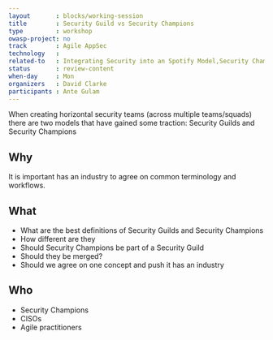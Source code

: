 ```yaml
---
layout       : blocks/working-session
title        : Security Guild vs Security Champions
type         : workshop
owasp-project: no
track        : Agile AppSec
technology   :
related-to   : Integrating Security into an Spotify Model,Security Champions,CISO
status       : review-content
when-day     : Mon
organizers   : David Clarke
participants : Ante Gulam
---
```


When creating horizontal security teams (across multiple teams/squads) there are two models that have gained some traction: Security Guilds and Security Champions

## Why

It is important has an industry to agree on common terminology and workflows.

## What

 - What are the best definitions of Security Guilds and Security Champions
 - How different are they
 - Should Security Champions be part of a Security Guild
 - Should they be merged?
 - Should we agree on one concept and push it has an industry

## Who

 - Security Champions
 - CISOs
 - Agile practitioners